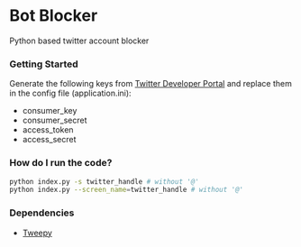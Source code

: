 # Bot Blocker

Python based twitter account blocker

### Getting Started

Generate the following keys from [Twitter Developer Portal](https://developer.twitter.com/) and replace them in the config file (application.ini):

- consumer_key
- consumer_secret
- access_token
- access_secret

### How do I run the code?

```sh
python index.py -s twitter_handle # without '@'
python index.py --screen_name=twitter_handle # without '@'
```

### Dependencies

- [Tweepy](https://github.com/tweepy/tweepy)
